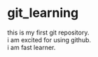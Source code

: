 # git_learning
this is my first git repository.
<br>
i am excited for using github.
<br>
i am fast learner.
